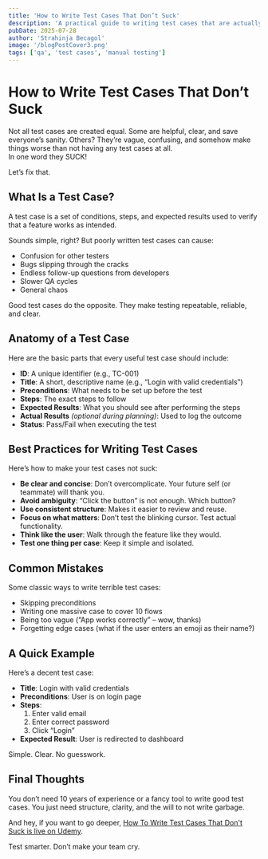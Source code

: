 ```yaml
---
title: 'How to Write Test Cases That Don’t Suck'
description: 'A practical guide to writing test cases that are actually useful - and won’t make your team hate you.'
pubDate: 2025-07-28
author: 'Strahinja Becagol'
image: '/blogPostCover3.png'
tags: ['qa', 'test cases', 'manual testing']
---
```


# How to Write Test Cases That Don’t Suck

Not all test cases are created equal. Some are helpful, clear, and save everyone’s sanity. Others? They’re vague, confusing, and somehow make things worse than not having any test cases at all.  
In one word they SUCK!

Let’s fix that.

## What Is a Test Case?

A test case is a set of conditions, steps, and expected results used to verify that a feature works as intended.

Sounds simple, right? But poorly written test cases can cause:
- Confusion for other testers
- Bugs slipping through the cracks
- Endless follow-up questions from developers
- Slower QA cycles
- General chaos

Good test cases do the opposite. They make testing repeatable, reliable, and clear.

## Anatomy of a Test Case

Here are the basic parts that every useful test case should include:

- **ID**: A unique identifier (e.g., TC-001)  
- **Title**: A short, descriptive name (e.g., “Login with valid credentials”)  
- **Preconditions**: What needs to be set up before the test  
- **Steps**: The exact steps to follow  
- **Expected Results**: What you should see after performing the steps  
- **Actual Results** *(optional during planning)*: Used to log the outcome  
- **Status**: Pass/Fail when executing the test  

## Best Practices for Writing Test Cases

Here’s how to make your test cases not suck:

- **Be clear and concise**: Don’t overcomplicate. Your future self (or teammate) will thank you.
- **Avoid ambiguity**: “Click the button” is not enough. Which button?
- **Use consistent structure**: Makes it easier to review and reuse.
- **Focus on what matters**: Don’t test the blinking cursor. Test actual functionality.
- **Think like the user**: Walk through the feature like they would.
- **Test one thing per case**: Keep it simple and isolated.

## Common Mistakes

Some classic ways to write terrible test cases:
- Skipping preconditions
- Writing one massive case to cover 10 flows
- Being too vague (“App works correctly” – wow, thanks)
- Forgetting edge cases (what if the user enters an emoji as their name?)

## A Quick Example

Here’s a decent test case:

- **Title**: Login with valid credentials  
- **Preconditions**: User is on login page  
- **Steps**:
  1. Enter valid email
  2. Enter correct password
  3. Click “Login”
- **Expected Result**: User is redirected to dashboard

Simple. Clear. No guesswork.

## Final Thoughts

You don’t need 10 years of experience or a fancy tool to write good test cases. You just need structure, clarity, and the will to not write garbage.

And hey, if you want to go deeper, [How To Write Test Cases That Don't Suck is live on Udemy](https://www.udemy.com/course/how-to-write-test-cases-that-dont-suck/?referralCode=8914C6D9F0373B3952B9).

Test smarter. Don’t make your team cry.